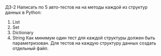 ДЗ-2
Написать по 5 авто-тестов на на методы каждой из структур данных в
Python:
1) List
2) Set
3) Dictionary
4) String
Как минимум один тест для каждой структуры должен быть
параметризован.
Для тестов на каждую структуру данных создать отдельный файл.